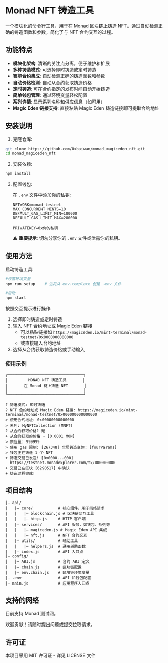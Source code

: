 # Monad NFT 铸造工具

一个模块化的命令行工具，用于在 Monad 区块链上铸造 NFT。通过自动检测正确的铸造函数和参数，简化了与 NFT 合约交互的过程。

## 功能特点

- **模块化架构**: 清晰的关注点分离，便于维护和扩展
- **多种铸造模式**: 可选择即时铸造或定时铸造
- **智能合约集成**: 自动检测正确的铸造函数和参数
- **自动价格检测**: 自动从合约获取铸造价格
- **定时铸造**: 可在合约指定的发布时间自动开始铸造
- **简单钱包管理**: 通过环境变量轻松配置
- **系列详情**: 显示系列名称和供应信息（如可用）
- **Magic Eden 链接支持**: 直接粘贴 Magic Eden 铸造链接即可提取合约地址

## 安装说明

1. 克隆仓库:

```bash
git clone https://github.com/0xbaiwan/monad_magiceden_nft.git
cd monad_magiceden_nft
```

2. 安装依赖:

```bash
npm install
```

3. 配置钱包:

   在 `.env` 文件中添加你的私钥:

   ```
   NETWORK=monad-testnet
   MAX_CONCURRENT_MINTS=10
   DEFAULT_GAS_LIMIT_MIN=180000
   DEFAULT_GAS_LIMIT_MAX=280000

   PRIVATEKEY=0x你的私钥
   ```

   ⚠️ **重要提示**: 切勿分享你的 `.env` 文件或泄露你的私钥。

## 使用方法

启动铸造工具:

```bash
#设置环境变量
npm run setup    # 这将从 env.template 创建 .env 文件

#启动
npm start
```

按照交互提示进行操作:

1. 选择即时铸造或定时铸造
2. 输入 NFT 合约地址或 Magic Eden 链接
   - 可以粘贴链接如 `https://magiceden.io/mint-terminal/monad-testnet/0x0000000000000`
   - 或直接输入合约地址
3. 选择从合约获取铸造价格或手动输入

### 使用示例

```
┌─────────────────────────────────┐
│         MONAD NFT 铸造工具       │
│       在 Monad 链上铸造 NFT       │
│                                 │
└─────────────────────────────────┘

? 铸造模式: 即时铸造
? NFT 合约地址或 Magic Eden 链接: https://magiceden.io/mint-terminal/monad-testnet/0x000000000000000
> 使用合约地址: 0x00000000000000
> 系列: MyNFTCollection (MNFT)
? 从合约获取价格? 是
+ 从合约获取的价格 - [0.0001 MON]
> 供应量: 999999
> 使用 gas 限制: [267348] 全局铸造变体: [fourParams]
> 钱包正在铸造 1 个 NFT
+ 铸造交易已发送! [0x0000...000]
  https://testnet.monadexplorer.com/tx/000000000
+ 交易已在区块 [6290517] 中确认
+ 铸造过程完成!
```

## 项目结构

```
|— api/
|   |— core/           # 核心组件，用于网络请求
|   |   |— blockchain.js # 区块链交互工具
|   |   |— http.js     # HTTP 客户端
|   |— services/       # API 服务，如钱包、系列等
|   |   |— magiceden.js # Magic Eden API 集成
|   |   |— nft.js      # NFT 合约交互
|   |— utils/          # 辅助工具
|   |   |— helpers.js  # 通用辅助函数
|   |— index.js        # API 入口点
|— config/
|   |— ABI.js          # 合约 ABI 定义
|   |— chain.js        # 区块链配置
|   |— env.chain.js    # 区块链环境变量
|— .env                # API 和钱包配置
|— main.js             # 应用程序入口点
```

## 支持的网络

目前支持 Monad 测试网。

欢迎贡献！请随时提出问题或提交拉取请求。
## 许可证

本项目采用 MIT 许可证 - 详见 LICENSE 文件

